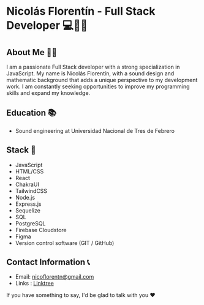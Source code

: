 # Nicolás Florentín - Full Stack Developer 💻🎨💾

## About Me 🙋‍♂️
I am a passionate Full Stack developer with a strong specialization in JavaScript. My name is Nicolás Florentín, with a sound design and mathematic background that adds a unique perspective to my development work. I am constantly seeking opportunities to improve my programming skills and expand my knowledge.

## Education 📚
- Sound engineering at Universidad Nacional de Tres de Febrero

## Stack 🚀
- JavaScript
- HTML/CSS
- React
- ChakraUI
- TailwindCSS
- Node.js
- Express.js
- Sequelize
- SQL
- PostgreSQL
- Firebase Cloudstore
- Figma
- Version control software (GIT / GitHub)

## Contact Information 📞
- Email: nicoflorentn@gmail.com
- Links : [Linktree](https://linktr.ee/qflorent)

If you have something to say, I'd be glad to talk with you ❤
